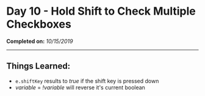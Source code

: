 # Day 10 - Hold Shift to Check Multiple Checkboxes

**Completed on:** _10/15/2019_

---

## Things Learned:

-   `e.shiftKey` results to _true_ if the shift key is pressed down
-   _variable_ = _!variable_ will reverse it's current boolean
